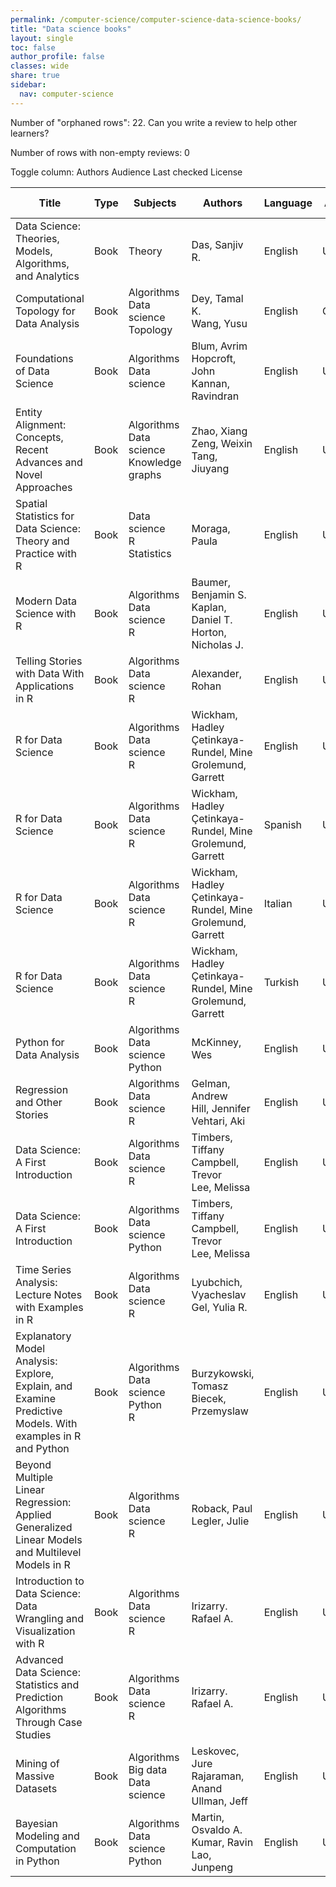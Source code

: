 ```yaml
---
permalink: /computer-science/computer-science-data-science-books/
title: "Data science books"
layout: single
toc: false
author_profile: false
classes: wide
share: true
sidebar:
  nav: computer-science
---
```


Number of "orphaned rows": 22. Can you write a review to help other learners?

Number of rows with non-empty reviews: 0

<div class="table_cols_toggles">
Toggle column: <a class="toggle-vis btn btn--danger" data-column="3">Authors</a> <a class="toggle-vis btn btn--danger" data-column="5">Audience</a> <a class="toggle-vis btn btn--danger" data-column="8">Last checked</a> <a class="toggle-vis btn btn--danger" data-column="9">License</a>
</div>
<table class="display" style="width:100%">
<thead>
<tr>
    <th>Title</th>
    <th>Type</th>
    <th>Subjects</th>
    <th>Authors</th>
    <th>Language</th>
    <th>Audience</th>
    <th>Reviews</th>
    <th>URLs</th>
    <th>Last checked</th>
    <th>License</th>
</tr>
</thead>
<tbody>
<tr>
    <td>Data Science: Theories, Models, Algorithms, and Analytics</td>
    <td>Book</td>
    <td>Theory</td>
    <td>Das, Sanjiv R.</td>
    <td>English</td>
    <td>Undergrad</td>
    <td></td>
    <td><a href="https://srdas.github.io/MLBook/" target="_blank">Site</a></td>
    <td>2023-12-02</td>
    <td>APACHE LICENSE, VERSION 2.0</td>
</tr>
<tr>
    <td>Computational Topology for Data Analysis</td>
    <td>Book</td>
    <td>Algorithms<br>Data science<br>Topology</td>
    <td>Dey, Tamal K.<br>Wang, Yusu</td>
    <td>English</td>
    <td>Grad</td>
    <td></td>
    <td><a href = "https://www.cs.purdue.edu/homes/tamaldey/book/CTDAbook/CTDAbook.pdf" >PDF</a><br><a href = "https://www.cs.purdue.edu/homes/tamaldey/book/CTDAbook/CTDAbook.html" target = "_blank">Site</a></td>
    <td>2023-11-11</td>
    <td>Personal use</td>
</tr>
<tr>
    <td>Foundations of Data Science</td>
    <td>Book</td>
    <td>Algorithms<br>Data science</td>
    <td>Blum, Avrim<br>Hopcroft, John<br>Kannan, Ravindran </td>
    <td>English</td>
    <td>Undergrad</td>
    <td></td>
    <td><a href = "https://home.ttic.edu/~avrim/book.pdf" target = "_blank">PDF</a></td>
    <td>2023-11-25</td>
    <td>Personal use</td>
</tr>
<tr>
    <td>Entity Alignment: Concepts, Recent Advances and Novel Approaches</td>
    <td>Book</td>
    <td>Algorithms<br>Data science<br>Knowledge graphs</td>
    <td>Zhao, Xiang<br>Zeng, Weixin<br>Tang, Jiuyang</td>
    <td>English</td>
    <td>Undergrad</td>
    <td></td>
    <td><a href = "https://link.springer.com/content/pdf/10.1007/978-981-99-4250-3.pdf" target = "_blank">PDF</a><br><a href = "https://link.springer.com/download/epub/10.1007/978-981-99-4250-3.epub" target = "_blank">EPUB</a><br><a href = "https://link.springer.com/book/10.1007/978-981-99-4250-3" target = "_blank">Site</a></td>
    <td>2023-12-22</td>
    <td>CC BY 4.0 DEED</td>
</tr>
<tr>
    <td>Spatial Statistics for Data Science: Theory and Practice with R</td>
    <td>Book</td>
    <td>Data science<br>R<br>Statistics</td>
    <td>Moraga, Paula</td>
    <td>English</td>
    <td>Undergrad</td>
    <td></td>
    <td><a href = "https://www.paulamoraga.com/book-spatial/" target = "_blank">Web</a></td>
    <td>2023-12-22</td>
    <td>CC BY-NC-ND 4.0 DEED</td>
</tr>
<tr>
    <td>Modern Data Science with R</td>
    <td>Book</td>
    <td>Algorithms<br>Data science<br>R</td>
    <td>Baumer, Benjamin S.<br>Kaplan, Daniel T.<br>Horton, Nicholas J.</td>
    <td>English</td>
    <td>Undergrad</td>
    <td></td>
    <td><a href = "https://mdsr-book.github.io/mdsr3e/" target = "_blank">Web</a><br><a href = "https://mdsr-book.github.io/index.html" target = "_blank">Site</a></td>
    <td>2023-12-22</td>
    <td></td>
</tr>
<tr>
    <td>Telling Stories with Data With Applications in R</td>
    <td>Book</td>
    <td>Algorithms<br>Data science<br>R</td>
    <td>Alexander, Rohan</td>
    <td>English</td>
    <td>Undergrad</td>
    <td></td>
    <td><a href = "https://tellingstorieswithdata.com/" target = "_blank">Web</a></td>
    <td>2023-12-22</td>
    <td></td>
</tr>
<tr>
    <td>R for Data Science</td>
    <td>Book</td>
    <td>Algorithms<br>Data science<br>R</td>
    <td>Wickham, Hadley<br>Çetinkaya-Rundel, Mine<br>Grolemund, Garrett</td>
    <td>English</td>
    <td>Undergrad</td>
    <td></td>
    <td><a href = "https://r4ds.hadley.nz/" target = "_blank">Web</a></td>
    <td>2023-12-22</td>
    <td>CC BY-NC-ND 3.0 US DEED</td>
</tr>
<tr>
    <td>R for Data Science</td>
    <td>Book</td>
    <td>Algorithms<br>Data science<br>R</td>
    <td>Wickham, Hadley<br>Çetinkaya-Rundel, Mine<br>Grolemund, Garrett</td>
    <td>Spanish</td>
    <td>Undergrad</td>
    <td></td>
    <td><a href = "https://es.r4ds.hadley.nz/" target = "_blank">Web</a></td>
    <td>2023-12-22</td>
    <td>CC BY-NC-ND 3.0 US DEED</td>
</tr>
<tr>
    <td>R for Data Science</td>
    <td>Book</td>
    <td>Algorithms<br>Data science<br>R</td>
    <td>Wickham, Hadley<br>Çetinkaya-Rundel, Mine<br>Grolemund, Garrett</td>
    <td>Italian</td>
    <td>Undergrad</td>
    <td></td>
    <td><a href = "https://it.r4ds.hadley.nz/" target = "_blank">Web</a></td>
    <td>2023-12-22</td>
    <td>CC BY-NC-ND 3.0 US DEED</td>
</tr>
<tr>
    <td>R for Data Science</td>
    <td>Book</td>
    <td>Algorithms<br>Data science<br>R</td>
    <td>Wickham, Hadley<br>Çetinkaya-Rundel, Mine<br>Grolemund, Garrett</td>
    <td>Turkish</td>
    <td>Undergrad</td>
    <td></td>
    <td><a href = "https://tr.r4ds.hadley.nz/" target = "_blank">Web</a></td>
    <td>2023-12-22</td>
    <td>CC BY-NC-ND 3.0 US DEED</td>
</tr>
<tr>
    <td>Python for Data Analysis</td>
    <td>Book</td>
    <td>Algorithms<br>Data science<br>Python</td>
    <td>McKinney, Wes</td>
    <td>English</td>
    <td>Undergrad</td>
    <td></td>
    <td><a href = "https://wesmckinney.com/book/" target = "_blank">Web</a></td>
    <td>2023-12-22</td>
    <td></td>
</tr>
<tr>
    <td>Regression and Other Stories</td>
    <td>Book</td>
    <td>Algorithms<br>Data science<br>R</td>
    <td>Gelman, Andrew<br>Hill, Jennifer<br>Vehtari, Aki</td>
    <td>English</td>
    <td>Undergrad</td>
    <td></td>
    <td><a href = "https://users.aalto.fi/~ave/ROS.pdf" target = "_blank">PDF</a><br><a href = "https://avehtari.github.io/ROS-Examples/index.html" target = "_blank">Site</a></td>
    <td>2023-12-22</td>
    <td></td>
</tr>
<tr>
    <td>Data Science: A First Introduction</td>
    <td>Book</td>
    <td>Algorithms<br>Data science<br>R</td>
    <td>Timbers, Tiffany<br>Campbell, Trevor<br>Lee, Melissa</td>
    <td>English</td>
    <td>Undergrad</td>
    <td></td>
    <td><a href = "https://datasciencebook.ca/" target = "_blank">Site</a></td>
    <td>2023-12-22</td>
    <td>CC BY-NC-SA 4.0 DEED</td>
</tr>
<tr>
    <td>Data Science: A First Introduction</td>
    <td>Book</td>
    <td>Algorithms<br>Data science<br>Python</td>
    <td>Timbers, Tiffany<br>Campbell, Trevor<br>Lee, Melissa</td>
    <td>English</td>
    <td>Undergrad</td>
    <td></td>
    <td><a href = "https://datasciencebook.ca/" target = "_blank">Site</a></td>
    <td>2023-12-22</td>
    <td>CC BY-NC-SA 4.0 DEED</td>
</tr>
<tr>
    <td>Time Series Analysis: Lecture Notes with Examples in R</td>
    <td>Book</td>
    <td>Algorithms<br>Data science<br>R</td>
    <td>Lyubchich, Vyacheslav<br>Gel, Yulia R. </td>
    <td>English</td>
    <td>Undergrad</td>
    <td></td>
    <td><a href = "https://vlyubchich.github.io/tsar/" target = "_blank">Site</a></td>
    <td>2023-12-22</td>
    <td>CC BY-NC-SA 4.0 DEED</td>
</tr>
<tr>
    <td>Explanatory Model Analysis: Explore, Explain, and Examine Predictive Models. With examples in R and Python</td>
    <td>Book</td>
    <td>Algorithms<br>Data science<br>Python<br>R</td>
    <td>Burzykowski, Tomasz<br>Biecek, Przemyslaw</td>
    <td>English</td>
    <td>Undergrad</td>
    <td></td>
    <td><a href = "https://pbiecek.github.io/ema/" target = "_blank">Web</a></td>
    <td>2023-12-22</td>
    <td></td>
</tr>
<tr>
    <td>Beyond Multiple Linear Regression: Applied Generalized Linear Models and Multilevel Models in R</td>
    <td>Book</td>
    <td>Algorithms<br>Data science<br>R</td>
    <td>Roback, Paul<br>Legler, Julie</td>
    <td>English</td>
    <td>Undergrad</td>
    <td></td>
    <td><a href = "https://bookdown.org/roback/bookdown-BeyondMLR/" target = "_blank">Web</a></td>
    <td>2023-12-22</td>
    <td>CC BY-NC-SA 4.0 DEED</td>
</tr>
<tr>
    <td>Introduction to Data Science: Data Wrangling and Visualization with R</td>
    <td>Book</td>
    <td>Algorithms<br>Data science<br>R</td>
    <td>Irizarry. Rafael A.</td>
    <td>English</td>
    <td>Undergrad</td>
    <td></td>
    <td><a href = "https://rafalab.dfci.harvard.edu/dsbook-part-1/" target = "_blank">Web</a></td>
    <td>2023-12-22</td>
    <td>CC BY-NC-SA 4.0 DEED</td>
</tr>
<tr>
    <td>Advanced Data Science: Statistics and Prediction Algorithms Through Case Studies</td>
    <td>Book</td>
    <td>Algorithms<br>Data science<br>R</td>
    <td>Irizarry. Rafael A.</td>
    <td>English</td>
    <td>Undergrad</td>
    <td></td>
    <td><a href = "https://rafalab.dfci.harvard.edu/dsbook-part-2/" target = "_blank">Web</a></td>
    <td>2023-12-22</td>
    <td>CC BY-NC-SA 4.0 DEED</td>
</tr>
<tr>
    <td>Mining of Massive Datasets</td>
    <td>Book</td>
    <td>Algorithms<br>Big data<br>Data science</td>
    <td>Leskovec, Jure<br>Rajaraman, Anand<br>Ullman, Jeff</td>
    <td>English</td>
    <td>Undergrad</td>
    <td></td>
    <td><a href = "http://infolab.stanford.edu/~ullman/mmds/book0n.pdf" target = "_blank">PDF</a><br><a href = "http://mmds.org/" target = "_blank">Site</a></td>
    <td>2023-12-22</td>
    <td></td>
</tr>
<tr>
    <td>Bayesian Modeling and Computation in Python</td>
    <td>Book</td>
    <td>Algorithms<br>Data science<br>Python</td>
    <td>Martin, Osvaldo A.<br>Kumar, Ravin<br>Lao, Junpeng</td>
    <td>English</td>
    <td>Undergrad</td>
    <td></td>
    <td><a href = "https://bayesiancomputationbook.com/welcome.html" target = "_blank">Web</a></td>
    <td>2023-12-22</td>
    <td>CC BY-NC-SA 4.0 DEED</td>
</tr>
<tfoot>
<tr>
    <td></td>
    <td></td>
    <td></td>
    <td></td>
    <td></td>
    <td></td>
    <td></td>
    <td></td>
    <td></td>
    <td></td>
</tr>
</tfoot>
